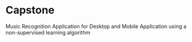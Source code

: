 # Capstone
Music Recognition Application for Desktop and Mobile Application using a non-supervised learning algorithm
